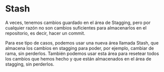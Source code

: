 # Stash
A veces, tenemos cambios guardado en el área de Stagging, pero por cualquier razón no son cambios suficientes para almacenarlos en el repositorio, es decir, hacer un commit.

Para ese tipo de casos, podemos usar una nueva área llamada Stash, que almacena los cambios en stagging para poder, por ejemplo, cambiar de rama, sin perderlos. También podemos usar esta área para resetear todos los cambios que hemos hecho y que están almacenados en el área de stagging, sin perderlos.

